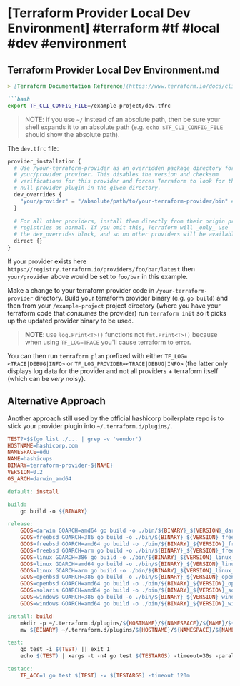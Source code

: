 # [Terraform Provider Local Dev Environment] #terraform #tf #local #dev #environment

## Terraform Provider Local Dev Environment.md

```markdown
> [Terraform Documentation Reference](https://www.terraform.io/docs/cli/config/config-file.html#development-overrides-for-provider-developers)

```bash
export TF_CLI_CONFIG_FILE=/example-project/dev.tfrc
```

> NOTE: if you use `~/` instead of an absolute path, then be sure your shell expands it to an absolute path (e.g. `echo $TF_CLI_CONFIG_FILE` should show the absolute path).

The `dev.tfrc` file:

```tf
provider_installation {
  # Use /your-terraform-provider as an overridden package directory for the
  # your/provider provider. This disables the version and checksum
  # verifications for this provider and forces Terraform to look for the
  # null provider plugin in the given directory.
  dev_overrides {
    "your/provider" = "/absolute/path/to/your-terraform-provider/bin" # wherever directory the binary is compiled and accessible from
  }
  
  # For all other providers, install them directly from their origin provider
  # registries as normal. If you omit this, Terraform will _only_ use
  # the dev_overrides block, and so no other providers will be available.
  direct {}
}
```

If your provider exists here `https://registry.terraform.io/providers/foo/bar/latest` then `your/provider` above would be set to `foo/bar` in this example.

Make a change to your terraform provider code in `/your-terraform-provider` directory. Build your terraform provider binary (e.g. `go build`) and then from your `/example-project` project directory (where you have your terraform code that _consumes_ the provider) run `terraform init` so it picks up the updated provider binary to be used.

> **NOTE**: use `log.Print<T>()` functions not `fmt.Print<T>()` because when using `TF_LOG=TRACE` you'll cause terraform to error.

You can then run `terraform plan` prefixed with either `TF_LOG=<TRACE|DEBUG|INFO>` or `TF_LOG_PROVIDER=<TRACE|DEBUG|INFO>` (the latter only displays log data for the provider and not all providers + terraform itself (which can be _very_ noisy).

## Alternative Approach

Another approach still used by the official hashicorp boilerplate repo is to stick your provider plugin into `~/.terraform.d/plugins/`.

```Makefile
TEST?=$$(go list ./... | grep -v 'vendor')
HOSTNAME=hashicorp.com
NAMESPACE=edu
NAME=hashicups
BINARY=terraform-provider-${NAME}
VERSION=0.2
OS_ARCH=darwin_amd64

default: install

build:
	go build -o ${BINARY}

release:
	GOOS=darwin GOARCH=amd64 go build -o ./bin/${BINARY}_${VERSION}_darwin_amd64
	GOOS=freebsd GOARCH=386 go build -o ./bin/${BINARY}_${VERSION}_freebsd_386
	GOOS=freebsd GOARCH=amd64 go build -o ./bin/${BINARY}_${VERSION}_freebsd_amd64
	GOOS=freebsd GOARCH=arm go build -o ./bin/${BINARY}_${VERSION}_freebsd_arm
	GOOS=linux GOARCH=386 go build -o ./bin/${BINARY}_${VERSION}_linux_386
	GOOS=linux GOARCH=amd64 go build -o ./bin/${BINARY}_${VERSION}_linux_amd64
	GOOS=linux GOARCH=arm go build -o ./bin/${BINARY}_${VERSION}_linux_arm
	GOOS=openbsd GOARCH=386 go build -o ./bin/${BINARY}_${VERSION}_openbsd_386
	GOOS=openbsd GOARCH=amd64 go build -o ./bin/${BINARY}_${VERSION}_openbsd_amd64
	GOOS=solaris GOARCH=amd64 go build -o ./bin/${BINARY}_${VERSION}_solaris_amd64
	GOOS=windows GOARCH=386 go build -o ./bin/${BINARY}_${VERSION}_windows_386
	GOOS=windows GOARCH=amd64 go build -o ./bin/${BINARY}_${VERSION}_windows_amd64

install: build
	mkdir -p ~/.terraform.d/plugins/${HOSTNAME}/${NAMESPACE}/${NAME}/${VERSION}/${OS_ARCH}
	mv ${BINARY} ~/.terraform.d/plugins/${HOSTNAME}/${NAMESPACE}/${NAME}/${VERSION}/${OS_ARCH}

test: 
	go test -i $(TEST) || exit 1                                                   
	echo $(TEST) | xargs -t -n4 go test $(TESTARGS) -timeout=30s -parallel=4                    

testacc: 
	TF_ACC=1 go test $(TEST) -v $(TESTARGS) -timeout 120m   
```
```

